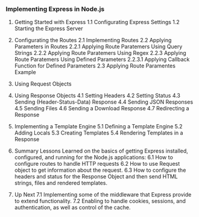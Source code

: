 ### Implementing Express in Node.js 

1. Getting Started with Express
	1.1 Configurating Express Settings
	1.2 Starting the Express Server
	
2. Configurating the Routes
	2.1 Implementing Routes
	2.2 Applying Parameters in Routes
		2.2.1 Applying Route Paratemers Using Query Strings
		2.2.2 Applying Route Paratemers Using Regex
		2.2.3 Applying Route Paratemers Using Defined Parameters
			2.2.3.1 Applying Callback Function for Defined Parameters
	2.3 Applying Route Paramentes Example		

3. Using Request Objects
	
4. Using Response Objects
	4.1 Setting Headers
	4.2 Setting Status
	4.3 Sending (Header-Status-Data) Response
	4.4 Sending JSON Responses
	4.5 Sending Files
	4.6 Sending a Download Response
	4.7 Redirecting a Response

5. Implementing a Template Engine
	5.1 Defining a Template Engine
	5.2 Adding Locals
	5.3 Creating Templates
	5.4 Rendering Templates in a Response

6. Summary
	Lessons Learned on the basics of getting Express installed, configured, and running for the Node.js applications:
	6.1 How to configure routes to handle HTTP requests
	6.2 How to use Request object to get information about the request.
	6.3 How to configure the headers and status for the Response Object and then send HTML strings, files and rendered templates.

7. Up Next
	7.1 Implementing some of the middleware that Express provide to extend functionality.
	7.2 Enabling to handle cookies, sessions, and authentication, as well as control of the cache.
